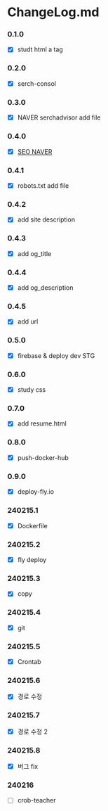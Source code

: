 # ChangeLog.md

### 0.1.0
- [x] studt html a tag

### 0.2.0
- [x] serch-consol

### 0.3.0
- [x] NAVER serchadvisor add file

### 0.4.0
- [x] [SEO NAVER](https://github.com/INAUGURATE-Ryong/INAUGURATE-Ryong.github.io/issues/6)

### 0.4.1
- [x] robots.txt add file

### 0.4.2
- [x] add site description

### 0.4.3
- [x] add og_title

### 0.4.4
- [x] add og_description

### 0.4.5
- [x] add url

### 0.5.0
- [x] firebase & deploy dev STG 

### 0.6.0
- [x] study css

### 0.7.0
- [x] add resume.html 

### 0.8.0
- [x] push-docker-hub

### 0.9.0
- [x] deploy-fly.io

### 240215.1
- [x] Dockerfile

### 240215.2
- [x] fly deploy

### 240215.3
- [x] copy

### 240215.4
- [x] git

### 240215.5
- [x] Crontab

### 240215.6
- [x] 경로 수정

### 240215.7
- [x] 경로 수정 2

### 240215.8
- [x] 버그 fix

### 240216
- [ ] crob-teacher
